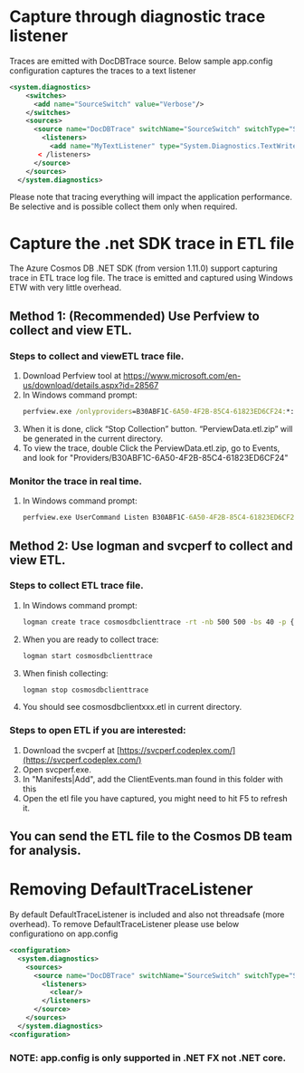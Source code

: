 # Capture through diagnostic trace listener
Traces are emitted with DocDBTrace source. Below sample app.config configuration captures the traces to a text listener

```xml
<system.diagnostics>
    <switches>
      <add name="SourceSwitch" value="Verbose"/>
    </switches>
    <sources>
      <source name="DocDBTrace" switchName="SourceSwitch" switchType="System.Diagnostics.SourceSwitch" >
        <listeners>
          <add name="MyTextListener" type="System.Diagnostics.TextWriterTraceListener" traceOutputOptions="DateTime,ProcessId,ThreadId" initializeData="CosmosDBTrace.txt"></add>
       < /listeners>
      </source>
    </sources>
  </system.diagnostics> 
```

Please note that tracing everything will impact the application performance. Be selective and is possible collect them only when required. 


# Capture the .net SDK trace in ETL file

The Azure Cosmos DB .NET SDK (from version 1.11.0) support capturing trace in ETL trace log file. The trace is emitted and captured using Windows ETW with very little overhead.

## Method 1: (Recommended) Use Perfview to collect and view ETL.

### Steps to collect and viewETL trace file.

1. Download Perfview tool at  https://www.microsoft.com/en-us/download/details.aspx?id=28567
2. In Windows command prompt:
   ```cmd
   perfview.exe /onlyproviders=B30ABF1C-6A50-4F2B-85C4-61823ED6CF24:*:0  collect
   ```
3. When it is done, click  “Stop Collection” button.  “PerviewData.etl.zip” will be generated in the current directory.
4. To view the trace,  double Click the PerviewData.etl.zip, go to Events, and look for "Providers/B30ABF1C-6A50-4F2B-85C4-61823ED6CF24"

### Monitor the trace in real time.

1. In Windows command prompt:
   ```cmd
   perfview.exe UserCommand Listen B30ABF1C-6A50-4F2B-85C4-61823ED6CF24:*:0
   ```
## Method 2: Use logman and svcperf to collect and view ETL.

### Steps to collect ETL trace file.

1. In Windows command prompt:
   ```cmd
   logman create trace cosmosdbclienttrace -rt -nb 500 500 -bs 40 -p {B30ABF1C-6A50-4F2B-85C4-61823ED6CF24} -o cosmosdbclient.etl -ft 10
   ```
2. When you are ready to collect trace:
   ```cmd
   logman start cosmosdbclienttrace
   ```
3. When finish collecting:
   ```cmd
   logman stop cosmosdbclienttrace
   ```
4. You should see cosmosdbclientxxx.etl in current directory.

### Steps to open ETL if you are interested:
 1.  Download the svcperf at [https://svcperf.codeplex.com/](https://svcperf.codeplex.com/)
 2.  Open svcperf.exe.
 3.  In "Manifests|Add", add the ClientEvents.man found in this folder with this 
 4.  Open the etl file you have captured, you might need to hit F5 to refresh it.

## You can send the ETL file to the Cosmos DB team for analysis. 


# Removing DefaultTraceListener
By default DefaultTraceListener is included and also not threadsafe (more overhead).
To remove DefaultTraceListener please use below configurationo on app.config

```xml
<configuration>
  <system.diagnostics>
    <sources>
      <source name="DocDBTrace" switchName="SourceSwitch" switchType="System.Diagnostics.SourceSwitch" >
        <listeners>
          <clear/>
        </listeners>
      </source>
    </sources>
  </system.diagnostics> 
<configuration>
```

### NOTE: app.config is only supported in .NET FX not .NET core.
